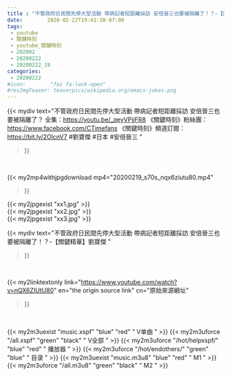 ```yaml
---
title : "不管政府日民間先停大型活動 帶病記者短距離採訪 安倍晉三也要被隔離了！？-【關鍵精華】劉寶傑 "
date:        2020-02-22T19:41:38-07:00
tags:
 - youtube
 - 關鍵時刻
 - youtube_關鍵時刻
 - 202002
 - 20200222
 - 20200222_19
categories:
 - 20200222
#icon:        "fas fa-lock-open"
#resImgTeaser: teaserpics/wikipedia.org/emacs-jokes.png
---
```


{{< mydiv text="不管政府日民間先停大型活動 帶病記者短距離採訪 安倍晉三也要被隔離了？ 全集：https://youtu.be/_qeyVPjjFR8  《關鍵時刻》粉絲團：https://www.facebook.com/CTimefans 《關鍵時刻》頻道訂閱：https://bit.ly/2OlcnV7  #劉寶傑 #日本 #安倍晉三 "
>}}
<br>


{{< my2mp4withjpgdownload mp4="20200219_s70s_nqx6ziutu80.mp4"
>}}

{{< my2jpgexist "xx1.jpg" >}}<br>
{{< my2jpgexist "xx2.jpg" >}}<br>
{{< my2jpgexist "xx3.jpg" >}}<br>



{{< mydiv text="不管政府日民間先停大型活動 帶病記者短距離採訪 安倍晉三也要被隔離了！？-【關鍵精華】劉寶傑 "
>}}
<br>

{{< my2linktextonly link="https://www.youtube.com/watch?v=nQX6ZIUtU80"
en="the origin source link" cn="原始來源網址"
>}}


<br>

{{< my2m3uexist "music.xspf"        "blue"   "red"    " V单曲 " >}} {{< my2m3uforce "/all.xspf"         "green"  "black"  " V全部 " >}} {{< my2m3uforce "/hot/helpxspf/"    "blue"   "red"    " 播放器 " >}} {{< my2m3uforce "/hot/endothers/"   "green"  "blue"   " 目录 " >}} {{< my2m3uexist "music.m3u8"        "blue"   "red"    " M1 " >}} {{< my2m3uforce "/all.m3u8"         "green"  "black"  " M2 " >}} 
